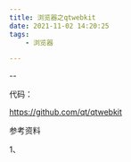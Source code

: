 ```yaml
---
title: 浏览器之qtwebkit
date: 2021-11-02 14:20:25
tags:
	- 浏览器

---
```


--

代码：

https://github.com/qt/qtwebkit



参考资料

1、

